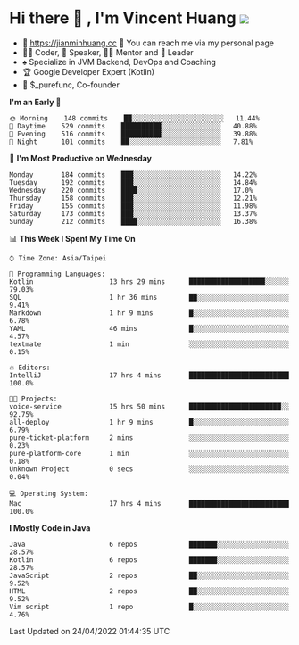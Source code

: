 # Hi there 👋 , I'm Vincent Huang ![](https://komarev.com/ghpvc/?username=Jian-Min-Huang)
- 💎 https://jianminhuang.cc 🙋 You can reach me via my personal page
- 👨‍💻 Coder, 🎤 Speaker, 👨‍🏫 Mentor and 🚀 Leader
- ♠️ Specialize in JVM Backend, DevOps and Coaching
- 🏆 Google Developer Expert (Kotlin)
- 💼 $_purefunc, Co-founder

<!--START_SECTION:waka-->
**I'm an Early 🐤** 

```text
🌞 Morning    148 commits    ██░░░░░░░░░░░░░░░░░░░░░░░   11.44% 
🌆 Daytime    529 commits    ██████████░░░░░░░░░░░░░░░   40.88% 
🌃 Evening    516 commits    ██████████░░░░░░░░░░░░░░░   39.88% 
🌙 Night      101 commits    ██░░░░░░░░░░░░░░░░░░░░░░░   7.81%

```
📅 **I'm Most Productive on Wednesday** 

```text
Monday       184 commits    ███░░░░░░░░░░░░░░░░░░░░░░   14.22% 
Tuesday      192 commits    ███░░░░░░░░░░░░░░░░░░░░░░   14.84% 
Wednesday    220 commits    ████░░░░░░░░░░░░░░░░░░░░░   17.0% 
Thursday     158 commits    ███░░░░░░░░░░░░░░░░░░░░░░   12.21% 
Friday       155 commits    ███░░░░░░░░░░░░░░░░░░░░░░   11.98% 
Saturday     173 commits    ███░░░░░░░░░░░░░░░░░░░░░░   13.37% 
Sunday       212 commits    ████░░░░░░░░░░░░░░░░░░░░░   16.38%

```


📊 **This Week I Spent My Time On** 

```text
⌚︎ Time Zone: Asia/Taipei

💬 Programming Languages: 
Kotlin                   13 hrs 29 mins      ███████████████████░░░░░░   79.03% 
SQL                      1 hr 36 mins        ██░░░░░░░░░░░░░░░░░░░░░░░   9.41% 
Markdown                 1 hr 9 mins         █░░░░░░░░░░░░░░░░░░░░░░░░   6.78% 
YAML                     46 mins             █░░░░░░░░░░░░░░░░░░░░░░░░   4.57% 
textmate                 1 min               ░░░░░░░░░░░░░░░░░░░░░░░░░   0.15%

🔥 Editors: 
IntelliJ                 17 hrs 4 mins       █████████████████████████   100.0%

🐱‍💻 Projects: 
voice-service            15 hrs 50 mins      ███████████████████████░░   92.75% 
all-deploy               1 hr 9 mins         █░░░░░░░░░░░░░░░░░░░░░░░░   6.79% 
pure-ticket-platform     2 mins              ░░░░░░░░░░░░░░░░░░░░░░░░░   0.23% 
pure-platform-core       1 min               ░░░░░░░░░░░░░░░░░░░░░░░░░   0.18% 
Unknown Project          0 secs              ░░░░░░░░░░░░░░░░░░░░░░░░░   0.04%

💻 Operating System: 
Mac                      17 hrs 4 mins       █████████████████████████   100.0%

```

**I Mostly Code in Java** 

```text
Java                     6 repos             ███████░░░░░░░░░░░░░░░░░░   28.57% 
Kotlin                   6 repos             ███████░░░░░░░░░░░░░░░░░░   28.57% 
JavaScript               2 repos             ██░░░░░░░░░░░░░░░░░░░░░░░   9.52% 
HTML                     2 repos             ██░░░░░░░░░░░░░░░░░░░░░░░   9.52% 
Vim script               1 repo              █░░░░░░░░░░░░░░░░░░░░░░░░   4.76%

```



 Last Updated on 24/04/2022 01:44:35 UTC
<!--END_SECTION:waka-->
